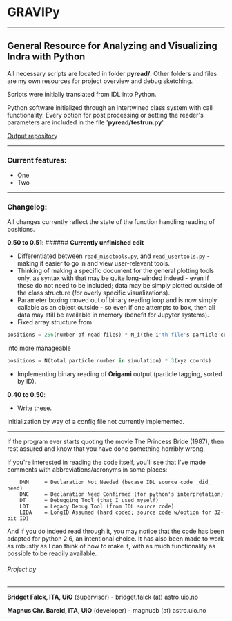 # **GRAVIPy**
------

## **G**eneral **R**esource for **A**nalyzing and **V**isualizing **I**ndra with **P**ython

All necessary scripts are located in folder **pyread/**.
Other folders and files are my own resources for project overview and debug
sketching.

Scripts were initially translated from IDL into Python.

Python software initialized through an intertwined class system with call 
functionality.
Every option for post processing or setting the reader's parameters are 
included in the file '**pyread/testrun.py**'.

[Output repository](https://github.uio.no/magnucb/output_gravipy)

------
### Current features:
* One
* Two

------
### Changelog:

All changes currently reflect the state of the function handling reading of positions.

**0.50 to 0.51**: ###### **Currently unfinished edit**
* Differentiated between `read_misctools.py`, and `read_usertools.py` - making it easier to go in and view user-relevant tools.
* Thinking of making a specific document for the general plotting tools only, as syntax with that may be quite long-winded indeed - even if these do not need to be included; data may be simply plotted outside of the class structure (for overly specific visualizations).
* Parameter boxing moved out of binary reading loop and is now simply callable as an object outside - so even if one attempts to box, then all data may still be available in memory (benefit for Jupyter systems).
* Fixed array structure from 
```python
positions = 256(number of read files) * N_i(the i'th file's particle count) * 3(xyz coords)
```
into more manageable
```python
positions = N(total particle number in simulation) * 3(xyz coords)
```
* Implementing binary reading of **Origami** output (particle tagging, sorted by ID).

**0.40 to 0.50**:
* Write these.

Initialization by way of a config file not currently implemented.

------
If the program ever starts quoting the movie The Princess Bride (1987),
then rest assured and know that you have done something horribly wrong.

If you're interested in reading the code itself, you'll see that I've made
comments with abbreviations/acronyms in some places:
```
    DNN     = Declaration Not Needed (becase IDL source code _did_ need)
    DNC     = Declaration Need Confirmed (for python's interpretation)
    DT      = Debugging Tool (that I used myself)
    LDT     = Legacy Debug Tool (from IDL source code)
    LIDA    = LongID Assumed (hard coded; source code w/option for 32-bit ID)
```

And if you do indeed read through it, you may notice that the code has been
adapted for python 2.6, an intentional choice. It has also been made to work
as robustly as I can think of how to make it, with as much functionality as 
possible to be readily available.

###### Project by
------
**Bridget Falck, ITA, UiO**      (supervisor) - bridget.falck (at) astro.uio.no

**Magnus Chr. Bareid, ITA, UiO** (developer)  - magnucb (at) astro.uio.no